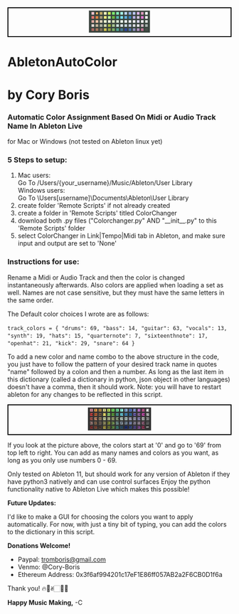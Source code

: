 <div style="text-align:center; border: 2px solid black; padding: 5px;">
  <img src="AbletonColorPalette.jpg" style="width:28%;" />
</div>


# AbletonAutoColor

# by Cory Boris  
### Automatic Color Assignment Based On Midi or Audio Track Name In Ableton Live

for Mac or Windows (not tested on Ableton linux yet)

### 5 Steps to setup:
1. Mac users:  
  Go To /Users/{your_username}/Music/Ableton/User Library  
  Windows users:  
  Go To \Users\[username]\Documents\Ableton\User Library
2. create folder 'Remote Scripts' if not already created
3. create a folder in 'Remote Scripts' titled ColorChanger
4. download both .py files ("Colorchanger.py" AND "\_\_init__.py" to this 'Remote Scripts' folder
5. select ColorChanger in Link|Tempo|Midi tab in Ableton, and make sure input and output are set to 'None'

### Instructions for use:
Rename a Midi or Audio Track and then the color is changed instantaneously afterwards. Also colors are applied when loading a set as well. Names are not case sensitive, but they must have the same letters in the same order.

The Default color choices I wrote are as follows:

`track_colors = {
    "drums": 69,
    "bass": 14,
    "guitar": 63,
    "vocals": 13,
    "synth": 19,
    "hats": 15,
    "quarternote": 7,
    "sixteenthnote": 17,
    "openhat": 21,
    "kick": 29,
    "snare": 64
}`

To add a new color and name combo to the above structure in the code, you just have to follow the pattern of your desired track name in quotes "name" followed by a colon and then a number. As long as the last item in this dictionary (called a dictionary in python, json object in other languages) doesn't have a comma, then it should work. Note: you will have to restart ableton for any changes to be reflected in this script.   

<div style="text-align:center; border: 2px solid black; padding: 5px;">
  <img src="AbletonColorPalette_Indexed.jpg" style="width:29%;" />
</div>

If you look at the picture above, the colors start at '0' and go to '69' from top left to right. You can add as many names and colors as you want, as long as you only use numbers 0 - 69.

Only tested on Ableton 11, but should work for any version of Ableton if they have python3 natively and can use control surfaces
Enjoy the python functionality native to Ableton Live which makes this possible!



**Future Updates:**

I'd like to make a GUI for choosing the colors you want to apply automatically. For now, with just a tiny bit of typing, you can add the colors to the dictionary in this script.

**Donations Welcome!**
- Paypal: tromboris@gmail.com
- Venmo: @Cory-Boris
- Ethereum Address: 0x3f6af994201c17eF1E86ff057AB2a2F6CB0D1f6a

Thank you! 🔥🥰✌🏻🙏🏻

**Happy Music Making,**
-C

